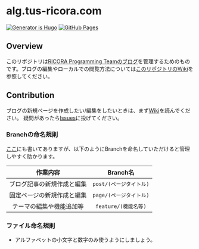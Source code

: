 # alg.tus-ricora.com

[![Generator is Hugo](https://img.shields.io/badge/Generator-Hugo-ff4088?&logo=hugo)](https://github.com/gohugoio/hugo)
[![GitHub Pages](https://github.com/RICORA/alg.tus-ricora.com/actions/workflows/gh-pages.yml/badge.svg)](https://github.com/RICORA/alg.tus-ricora.com/actions/workflows/gh-pages.yml)

## Overview

このリポジトリは[RICORA Programming Teamのブログ](https://alg.tus-ricora.com/)を管理するためのものです。ブログの編集やローカルでの閲覧方法については[このリポジトリのWiki](https://github.com/RICORA/alg.tus-ricora.com/wiki)を参照してください。

## Contribution

ブログの新規ページを作成したい/編集をしたいときは、まず[Wiki](https://github.com/RICORA/alg.tus-ricora.com/wiki)を読んでください。
疑問があったら[Issues](https://github.com/RICORA/alg.tus-ricora.com/issues)に投げてください。

### Branchの命名規則

[ここ](https://github.com/RICORA/alg.tus-ricora.com/wiki/%E3%83%96%E3%83%AD%E3%82%B0%E3%81%AE%E7%B7%A8%E9%9B%86#branch%E3%81%AE%E5%91%BD%E5%90%8D%E8%A6%8F%E5%89%87)にも書いてありますが、以下のようにBranchを命名していただけると管理しやすく助かります。

|作業内容|Branch名|
|:-:|:-:|
|ブログ記事の新規作成と編集|`post/(ページタイトル)`|
|固定ページの新規作成と編集|`page/(ページタイトル)`|
|テーマの編集や機能追加等|`feature/(機能名等)`|

### ファイル命名規則

- アルファベットの小文字と数字のみ使うようにしましょう。
